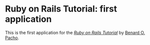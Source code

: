 # Ruby on Rails Tutorial: first application

This is the first application for the
[*Ruby on Rails Tutorial*](http://railstutorial.org/)
by [Benard O. Pacho](http://ben-pacho.com/).
